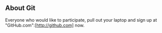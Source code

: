 About Git
---------

Everyone who would like to participate, pull out your laptop and sign up at "GitHub.com":[http://github.com] now.
